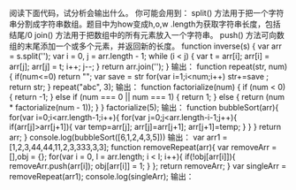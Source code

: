 阅读下面代码，试分析会输出什么。
你可能会用到：
split() 方法用于把一个字符串分割成字符串数组。题目中为how变成h,o,w
.length为获取字符串长度，包括结尾/0
join() 方法用于把数组中的所有元素放入一个字符串。
push() 方法可向数组的末尾添加一个或多个元素，并返回新的长度。
function inverse(s) {
  var arr = s.split('');
  var i = 0, j = arr.length - 1;
  while (i < j) {
    var t = arr[i];
    arr[i] = arr[j];
    arr[j] = t;
    i++;
    j--;
  }
  return arr.join('');
}
输出：
function repeat(str, num) {
  if(num<=0)
      return "";
  var save = str
  for(var i=1;i<num;i++)
    str+=save ;
  return str;
}
repeat("abc", 3);
输出：
function factorialize(num) {
  if (num < 0) { 
        return -1; 
    } else if (num === 0 || num === 1) { 
        return 1; 
    } else { 
        return (num * factorialize(num - 1)); 
    } 
}
factorialize(5);
输出：
function bubbleSort(arr){
      for(var i=0;i<arr.length-1;i++){
          for(var j=0;j<arr.length-i-1;j++){
              if(arr[j]>arr[j+1]){
                  var temp=arr[j];
                  arr[j]=arr[j+1];
                  arr[j+1]=temp;
              }
          }
      }
      return arr;
  }
 console.log(bubbleSort([6,1,2,4,3,5]))
输出：
var arr1 = [1,2,3,44,44,11,2,3,333,3,3];
    function removeRepeat(arr){
        var removeArr = [],obj = {};
        for(var i = 0, l = arr.length; i < l; i++){
            if(!obj[arr[i]]){
                removeArr.push(arr[i]);
                obj[arr[i]] = 1;
            }
        };
        return removeArr;
    }
    var singleArr = removeRepeat(arr1);
console.log(singleArr);
输出：
